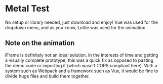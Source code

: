 # Metal Test

No setup or library needed, just download and enjoy! Vue was used for the dropdown menu, and as you know, Lottie was used for the animation.

## Note on the animation

iFrame is definitely not an ideal solution. In the interests of time and getting a visually complete prototype, this was a quick fix as opposed to pasting the demo code or importing it (which wasn't CORS compliant here). With a system such as Webpack and a framework such as Vue, it would be fine to divide huge files and build them together.
